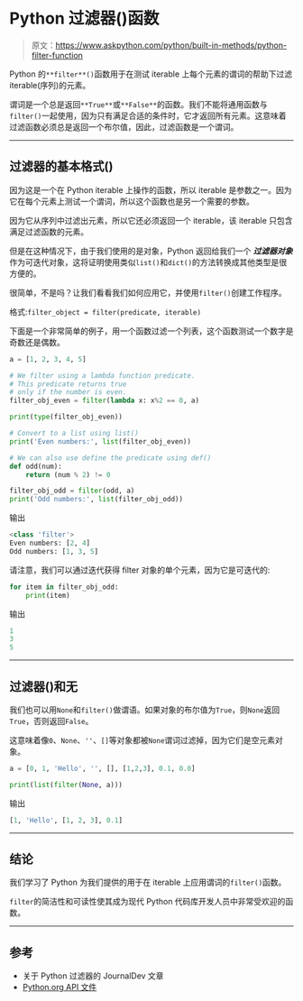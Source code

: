 # Python 过滤器()函数

> 原文：<https://www.askpython.com/python/built-in-methods/python-filter-function>

Python 的`**filter**()`函数用于在测试 iterable 上每个元素的谓词的帮助下过滤 iterable(序列)的元素。

谓词是一个总是返回`**True**`或`**False**`的函数。我们不能将通用函数与`filter()`一起使用，因为只有满足合适的条件时，它才返回所有元素。这意味着过滤函数必须总是返回一个布尔值，因此，过滤函数是一个谓词。

* * *

## 过滤器的基本格式()

因为这是一个在 Python iterable 上操作的函数，所以 iterable 是参数之一。因为它在每个元素上测试一个谓词，所以这个函数也是另一个需要的参数。

因为它从序列中过滤出元素，所以它还必须返回一个 iterable，该 iterable 只包含满足过滤函数的元素。

但是在这种情况下，由于我们使用的是对象，Python 返回给我们一个 ***过滤器对象*** 作为可迭代对象，这将证明使用类似`list()`和`dict()`的方法转换成其他类型是很方便的。

很简单，不是吗？让我们看看我们如何应用它，并使用`filter()`创建工作程序。

格式:`filter_object = filter(predicate, iterable)`

下面是一个非常简单的例子，用一个函数过滤一个列表，这个函数测试一个数字是奇数还是偶数。

```py
a = [1, 2, 3, 4, 5]

# We filter using a lambda function predicate.
# This predicate returns true
# only if the number is even.
filter_obj_even = filter(lambda x: x%2 == 0, a)

print(type(filter_obj_even))

# Convert to a list using list()
print('Even numbers:', list(filter_obj_even))

# We can also use define the predicate using def()
def odd(num):
    return (num % 2) != 0

filter_obj_odd = filter(odd, a)
print('Odd numbers:', list(filter_obj_odd))

```

输出

```py
<class 'filter'>
Even numbers: [2, 4]
Odd numbers: [1, 3, 5]

```

请注意，我们可以通过迭代获得 filter 对象的单个元素，因为它是可迭代的:

```py
for item in filter_obj_odd:
    print(item)

```

输出

```py
1
3
5

```

* * *

## 过滤器()和无

我们也可以用`None`和`filter()`做谓语。如果对象的布尔值为`True`，则`None`返回`True`，否则返回`False`。

这意味着像`0`、`None`、`''`、`[]`等对象都被`None`谓词过滤掉，因为它们是空元素对象。

```py
a = [0, 1, 'Hello', '', [], [1,2,3], 0.1, 0.0]

print(list(filter(None, a)))

```

输出

```py
[1, 'Hello', [1, 2, 3], 0.1]

```

* * *

## 结论

我们学习了 Python 为我们提供的用于在 iterable 上应用谓词的`filter()`函数。

`filter`的简洁性和可读性使其成为现代 Python 代码库开发人员中非常受欢迎的函数。

* * *

## 参考

*   关于 Python 过滤器的 JournalDev 文章
*   [Python.org API 文件](https://docs.python.org/3.8/library/functions.html#filter)